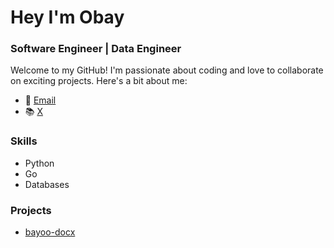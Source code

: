 # Hey I'm Obay 
### Software Engineer | Data Engineer

Welcome to my GitHub! I'm passionate about coding and love to collaborate on exciting projects. Here's a bit about me:

- 📧 [Email](obaydaba96@gmail.com)
- 📚 [X](https://twitter.com/bayoog)

### Skills
- Python
- Go
- Databases

### Projects
- [bayoo-docx](https://github.com/bayoog/bayoo-docx)